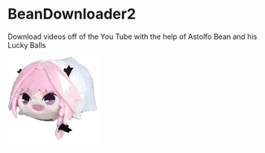 # BeanDownloader2
Download videos off of the You Tube with the help of Astolfo Bean and his Lucky Balls

![bean](https://raw.githubusercontent.com/MissingNO123/BeanDownloader2/master/BeanDownloader2/Resources/ani.gif)